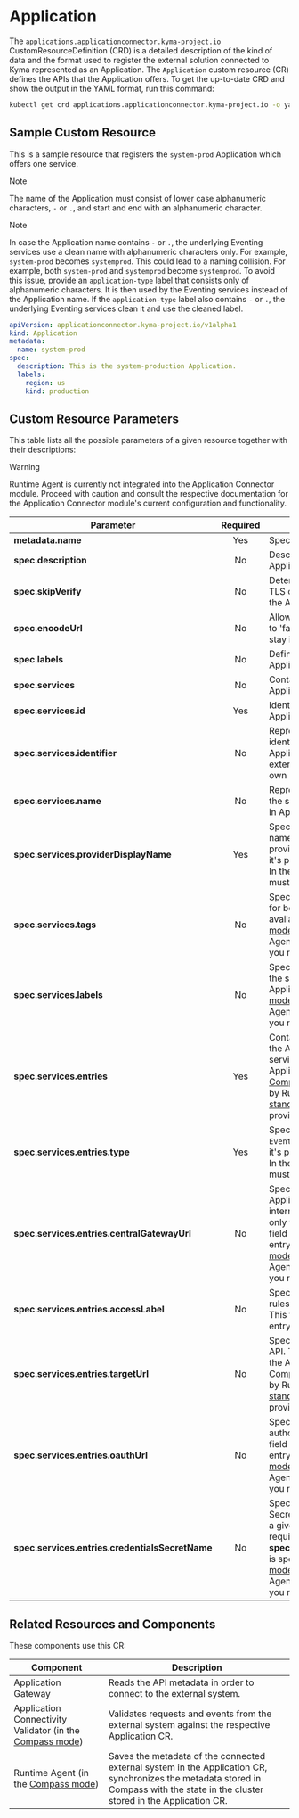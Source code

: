 # Application

The `applications.applicationconnector.kyma-project.io` CustomResourceDefinition (CRD) is a detailed description of the kind of data and the format used to register the external solution connected to Kyma represented as an Application. The `Application` custom resource (CR) defines the APIs that the Application offers. To get the up-to-date CRD and show the output in the YAML format, run this command:

```bash
kubectl get crd applications.applicationconnector.kyma-project.io -o yaml
```

## Sample Custom Resource

This is a sample resource that registers the `system-prod` Application which offers one service.

> [!NOTE]
> The name of the Application must consist of lower case alphanumeric characters, `-` or `.`, and start and end with an alphanumeric character.

> [!NOTE]
> In case the Application name contains `-` or `.`, the underlying Eventing services use a clean name with alphanumeric characters only. For example, `system-prod` becomes `systemprod`. This could lead to a naming collision. For example, both `system-prod` and `systemprod` become `systemprod`.
To avoid this issue, provide an `application-type` label that consists only of alphanumeric characters. It is then used by the Eventing services instead of the Application name. If the `application-type` label also contains `-` or `.`, the underlying Eventing services clean it and use the cleaned label.

```yaml
apiVersion: applicationconnector.kyma-project.io/v1alpha1
kind: Application
metadata:
  name: system-prod
spec:
  description: This is the system-production Application.
  labels:
    region: us
    kind: production
```

## Custom Resource Parameters

This table lists all the possible parameters of a given resource together with their descriptions:

> [!WARNING]
> Runtime Agent is currently not integrated into the Application Connector module. Proceed with caution and consult the respective documentation for the Application Connector module's current configuration and functionality.

| Parameter   |      Required      |  Description |
|----------|:-------------:|------|
| **metadata.name** | Yes | Specifies the name of the CR. |
| **spec.description** | No | Describes the connected Application.  |
| **spec.skipVerify** | No | Determines whether to skip TLS certificate verification for the Application.  |
| **spec.encodeUrl** | No | Allows for URL encoding. If set to 'false', your URL segments stay intact. |
| **spec.labels** | No | Defines the labels of the Application. |
| **spec.services** | No | Contains all services that the Application provides. |
| **spec.services.id** | Yes | Identifies the service that the Application provides. |
| **spec.services.identifier** | No | Represents an additional identifier unique in the Application scope. Allows the external system to provide its own identifier. |
| **spec.services.name** | No | Represents a unique name of the service. Used for proxying in Application Gateway. |
| **spec.services.providerDisplayName** | Yes | Specifies a human-readable name of the Application service provider. In the [Compass mode](../README.md), it's provided by Runtime Agent. In the [standalone mode](../README.md), you must provide it yourself. |
| **spec.services.tags** | No | Specifies additional tags used for better documentation of the available APIs. In the [Compass mode](../README.md), it's provided by Runtime Agent. In the [standalone mode](../README.md), you must provide it yourself. |
| **spec.services.labels** | No | Specifies additional labels for the service offered by the Application. In the [Compass mode](../README.md), it's provided by Runtime Agent. In the [standalone mode](../README.md), you must provide it yourself. |
| **spec.services.entries** | Yes | Contains the information about the APIs and events that the service offered by the Application provides. In the [Compass mode](../README.md), it's provided by Runtime Agent. In the [standalone mode](../README.md), you must provide it yourself. |
| **spec.services.entries.type** | Yes | Specifies the entry type: `API` or `Events`. In the [Compass mode](../README.md), it's provided by Runtime Agent. In the [standalone mode](../README.md), you must provide it yourself. |
| **spec.services.entries.centralGatewayUrl** | No | Specifies the URL of Application Gateway. An internal address is resolvable only within the cluster. This field is required for the API entry type. In the [Compass mode](../README.md), it's provided by Runtime Agent. In the [standalone mode](../README.md), you must provide it yourself. |
| **spec.services.entries.accessLabel** | No | Specifies the label used in Istio rules in Application Connector. This field is required for the API entry type. |
| **spec.services.entries.targetUrl** |  No | Specifies the URL of a given API. This field is required for the API entry type. In the [Compass mode](../README.md), it's provided by Runtime Agent. In the [standalone mode](../README.md), you must provide it yourself. |
| **spec.services.entries.oauthUrl** | No | Specifies the URL used to authorize with a given API. This field is required for the API entry type. In the [Compass mode](../README.md), it's provided by Runtime Agent. In the [standalone mode](../README.md), you must provide it yourself. |
| **spec.services.entries.credentialsSecretName** | No | Specifies the name of the Secret which allows you to call a given API. This field is required if **spec.services.entries.oauthUrl** is specified. In the [Compass mode](../README.md), it's provided by Runtime Agent. In the [standalone mode](../README.md), you must provide it yourself. |

## Related Resources and Components

These components use this CR:

| Component   |  Description |
|-----------|-------------|
| Application Gateway | Reads the API metadata in order to connect to the external system. |
| Application Connectivity Validator (in the [Compass mode](../README.md)) | Validates requests and events from the external system against the respective Application CR. |
| Runtime Agent (in the [Compass mode](../README.md)) | Saves the metadata of the connected external system in the Application CR, synchronizes the metadata stored in Compass with the state in the cluster stored in the Application CR. |
